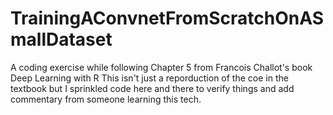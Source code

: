# TrainingAConvnetFromScratchOnASmallDataset
A coding exercise while following Chapter 5 from Francois Challot's book Deep Learning with R
This isn't just a reporduction of the coe in the textbook but I sprinkled code here and there to verify things and add commentary from someone learning this tech.
